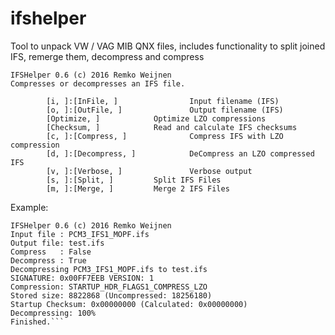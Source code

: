 # ifshelper

Tool to unpack VW / VAG MIB QNX files, includes functionality to split joined IFS, remerge them, decompress and compress
```
IFSHelper 0.6 (c) 2016 Remko Weijnen
Compresses or decompresses an IFS file.

        [i, ]:[InFile, ]                Input filename (IFS)
        [o, ]:[OutFile, ]               Output filename (IFS)
        [Optimize, ]            Optimize LZO compressions
        [Checksum, ]            Read and calculate IFS checksums
        [c, ]:[Compress, ]              Compress IFS with LZO compression
        [d, ]:[Decompress, ]            DeCompress an LZO compressed IFS
        [v, ]:[Verbose, ]               Verbose output
        [s, ]:[Split, ]         Split IFS Files
        [m, ]:[Merge, ]         Merge 2 IFS Files
```
Example:


```IFSHelper.exe /i PCM3_IFS1_MOPF.ifs /o test.ifs /d
IFSHelper 0.6 (c) 2016 Remko Weijnen
Input file : PCM3_IFS1_MOPF.ifs
Output file: test.ifs
Compress   : False
Decompress : True
Decompressing PCM3_IFS1_MOPF.ifs to test.ifs
SIGNATURE: 0x00FF7EEB VERSION: 1
Compression: STARTUP_HDR_FLAGS1_COMPRESS_LZO
Stored size: 8822868 (Uncompressed: 18256180)
Startup Checksum: 0x00000000 (Calculated: 0x00000000)
Decompressing: 100%
Finished.```
